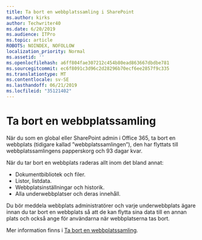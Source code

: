 ```yaml
---
title: Ta bort en webbplatssamling i SharePoint
ms.author: kirks
author: Techwriter40
ms.date: 6/20/2019
ms.audience: ITPro
ms.topic: article
ROBOTS: NOINDEX, NOFOLLOW
localization_priority: Normal
ms.assetid: ''
ms.openlocfilehash: a6ff804fae307212c454b80ead863667dbdbe781
ms.sourcegitcommit: ec6f8091c3d96c2d28296b70ecf6ee2857f9c335
ms.translationtype: MT
ms.contentlocale: sv-SE
ms.lasthandoff: 06/21/2019
ms.locfileid: "35121402"
---
```

# <a name="delete-a-site-collection"></a>Ta bort en webbplatssamling

När du som en global eller SharePoint admin i Office 365, ta bort en webbplats (tidigare kallad ”webbplatssamlingen”), den har flyttats till webbplatssamlingens papperskorg och 93 dagar kvar. 

När du tar bort en webbplats raderas allt inom det bland annat:

- Dokumentbibliotek och filer.
- Listor, listdata.
- Webbplatsinställningar och historik.
- Alla underwebbplatser och deras innehåll.

Du bör meddela webbplats administratörer och varje underwebbplats ägare innan du tar bort en webbplats så att de kan flytta sina data till en annan plats och också ange för användarna när webbplatserna tas bort. 

Mer information finns i [Ta bort en webbplatssamling](https://docs.microsoft.com/en-us/sharepoint/delete-site-collection). 